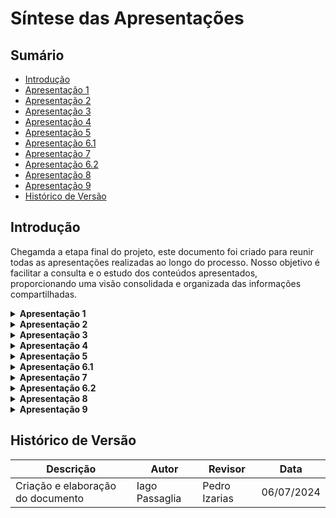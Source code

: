 # Síntese das Apresentações

## Sumário
- [Introdução](#introdução)
- [Apresentação 1](#apresentação-1)
- [Apresentação 2](#apresentação-2)
- [Apresentação 3](#apresentação-3)
- [Apresentação 4](#apresentação-4)
- [Apresentação 5](#apresentação-5)
- [Apresentação 6.1](#apresentação-61)
- [Apresentação 7](#apresentação-7)
- [Apresentação 6.2](#apresentação-62)
- [Apresentação 8](#apresentação-8)
- [Apresentação 9](#apresentação-9)
- [Histórico de Versão](#histórico-de-versão)

## Introdução
Chegamda a etapa final do projeto, este documento foi criado para reunir todas as apresentações realizadas ao longo do processo. Nosso objetivo é facilitar a consulta e o estudo dos conteúdos apresentados, proporcionando uma visão consolidada e organizada das informações compartilhadas.


<details>

<summary size="20"><b> Apresentação 1 </b></summary>

**Vídeo 1: Apresentação 1**

<iframe width="1280" height="720" src="https://www.youtube.com/embed/3o5_myfI2X4" title="IHC - guardiões da saúde, reunião (07/04/2024)" frameborder="0" allow="accelerometer; autoplay; clipboard-write; encrypted-media; gyroscope; picture-in-picture; web-share" referrerpolicy="strict-origin-when-cross-origin" allowfullscreen></iframe>

Fonte: [Bruno Araujo](https://www.youtube.com/watch?v=3o5_myfI2X4)

**Tabela 1: Participantes**

| Participante |
|----------------|
| Breno Alexandre  |
| Bruno Araujo  |
| Iago Passaglia |
| Larissa Stéfane |
| Luana Medeiros |
| Pedro Izarias |

</details>


<details>

<summary size="20"><b> Apresentação 2 </b></summary>


**Vídeo 2: Apresentação 2**

<iframe width="1280" height="720" src="https://www.youtube.com/embed/yA5WSMVG1vs" title="Entrega2" frameborder="0" allow="accelerometer; autoplay; clipboard-write; encrypted-media; gyroscope; picture-in-picture; web-share" referrerpolicy="strict-origin-when-cross-origin" allowfullscreen></iframe>
<br>
Fonte: [Bruno Araujo](https://www.youtube.com/watch?v=yA5WSMVG1vs)

**Tabela 2: Participantes**


| Participante |
|----------------|
| Breno Alexandre  |
| Bruno Araujo  |
| Iago Passaglia |
| Larissa Stéfane |
| Luana Medeiros |
| Pedro Izarias |

</details>


<details>

<summary size="20"><b> Apresentação 3 </b></summary>


**Vídeo 3: Apresentação 3**

<iframe width="1280" height="720" src="https://www.youtube.com/embed/X9Jlr7RH0as" title="IHC /Grupo 2/SIGAA - Apresentação 3/Análise de Requisitos" frameborder="0" allow="accelerometer; autoplay; clipboard-write; encrypted-media; gyroscope; picture-in-picture; web-share" referrerpolicy="strict-origin-when-cross-origin" allowfullscreen></iframe>
<br>
Fonte: [Breno Alexandre](https://www.youtube.com/embed/X9Jlr7RH0as)

**Tabela 3: Participantes**


| Participante |
|----------------|
| Breno Alexandre  |
| Bruno Araujo  |
| Iago Passaglia |
| Larissa Stéfane |
| Luana Medeiros |
| Pedro Izarias |

</details>

<details>

<summary size="20"><b> Apresentação 4 </b></summary>


**Vídeo 4: Apresentação 4**

<iframe width="1280" height="720" src="https://www.youtube.com/embed/qwyXyeaKul8" title="Entrega 4 - SIGAA (Grupo 2) IHC" frameborder="0" allow="accelerometer; autoplay; clipboard-write; encrypted-media; gyroscope; picture-in-picture; web-share" referrerpolicy="strict-origin-when-cross-origin" allowfullscreen></iframe>
<br>
Fonte: [Iago Passaglia]((https://www.youtube.com/watch?v=qwyXyeaKul8)


**Tabela 4: Participantes**


| Participante |
|----------------|
| Bruno Araujo  |
| Iago Passaglia |
| Larissa Stéfane |
| Luana Medeiros |
| Pedro Izarias |

</details>

<details>

<summary size="20"><b> Apresentação 5 </b></summary>


**Vídeo 5: Apresentação 5**

<iframe width="1280" height="720" src="https://www.youtube.com/embed/Bnvix3p7I00" title="Entrega 5 - IHC Grupo 2" frameborder="0" allow="accelerometer; autoplay; clipboard-write; encrypted-media; gyroscope; picture-in-picture; web-share" referrerpolicy="strict-origin-when-cross-origin" allowfullscreen></iframe>
<br>
Fonte: [Iago Passaglia](https://www.youtube.com/embed/Bnvix3p7I00)


**Tabela 5: Participantes**


| Participante |
|----------------|
| Breno Alexandre  |
| Bruno Araujo  |
| Iago Passaglia |
| Larissa Stéfane |
| Pedro Izarias |

</details>

<details>

<summary size="20"><b> Apresentação 6.1 </b></summary>


**Vídeo 6.1: Apresentação 6.1**

<iframe width="1280" height="720" src="https://www.youtube.com/embed/WdTnRNad9YQ" title="Entrega 6.1 - IHC Grupo 2" frameborder="0" allow="accelerometer; autoplay; clipboard-write; encrypted-media; gyroscope; picture-in-picture; web-share" referrerpolicy="strict-origin-when-cross-origin" allowfullscreen></iframe>
<br>
Fonte: [Iago Passaglia](https://www.youtube.com/embed/WdTnRNad9YQ)


**Tabela 6: Participantes**


| Participante |
|----------------|
| Breno Alexandre  |
| Bruno Araujo  |
| Iago Passaglia |
| Larissa Stéfane |
| Luana Medeiros |
| Pedro Izarias |

</details>

<details>

<summary size="20"><b> Apresentação 7 </b></summary>


**Vídeo 7: Apresentação 7**

<iframe width="1280" height="720" src="https://www.youtube.com/embed/Nhzn0LmtBSg" title="Entrega 7 - IHC - Grupo 2" frameborder="0" allow="accelerometer; autoplay; clipboard-write; encrypted-media; gyroscope; picture-in-picture; web-share" referrerpolicy="strict-origin-when-cross-origin" allowfullscreen></iframe>
<br>
Fonte: [Iago Passaglia](https://www.youtube.com/embed/Nhzn0LmtBSg)


**Tabela 7: Participantes**


| Participante |
|----------------|
| Breno Alexandre  |
| Bruno Araujo  |
| Iago Passaglia |
| Larissa Stéfane |
| Luana Medeiros |
| Pedro Izarias |

</details>

<details>

<summary size="20"><b> Apresentação 6.2 </b></summary>


**Vídeo 8: Apresentação 6.2**

<iframe width="1383" height="485" src="https://www.youtube.com/embed/O6hdGPQHiFc" title="Verificação Grupo 2 - Interação Humano Computador" frameborder="0" allow="accelerometer; autoplay; clipboard-write; encrypted-media; gyroscope; picture-in-picture; web-share" referrerpolicy="strict-origin-when-cross-origin" allowfullscreen></iframe>
<br>
Fonte: [Luana Medeiros](https://youtu.be/O6hdGPQHiFc)

**Tabela 8: Participantes**


| Participante |
|----------------|
| Bruno Araujo  |
| Iago Passaglia |
| Luana Medeiros |
| Pedro Izarias |

</details>

<details>

<summary size="20"><b> Apresentação 8 </b></summary>

**Vídeo 9: Apresentação 8**

<iframe width="1383" height="628" src="https://www.youtube.com/embed/0qwj1Z5Y-Bs" title="Entrega 8 - Protótipo de alta fidelidade - Grupo 2" frameborder="0" allow="accelerometer; autoplay; clipboard-write; encrypted-media; gyroscope; picture-in-picture; web-share" referrerpolicy="strict-origin-when-cross-origin" allowfullscreen></iframe>
<br>
Fonte: [Iago Passaglia](https://youtu.be/0qwj1Z5Y-Bs)

**Tabela 9: Participantes**


| Participante |
|----------------|
| Bruno Araujo  |
| Iago Passaglia |
| Pedro Izarias |

</details>

<details>

<summary size="20"><b> Apresentação 9 </b></summary>


**Vídeo 10: Apresentação 9**


VIDEO!
<br>
Fonte: []()


**Tabela 10: Participantes**


| Participante |
|----------------|
| Breno Alexandre  |
| Bruno Araujo  |
| Iago Passaglia |
| Larissa Stéfane |
| Luana Medeiros |
| Pedro Izarias |

</details>

## Histórico de Versão

| Descrição                    | Autor | Revisor | Data       |
|------------------------------|-------|---------|------------|
| Criação e elaboração do documento | Iago Passaglia | Pedro Izarias | 06/07/2024 |
